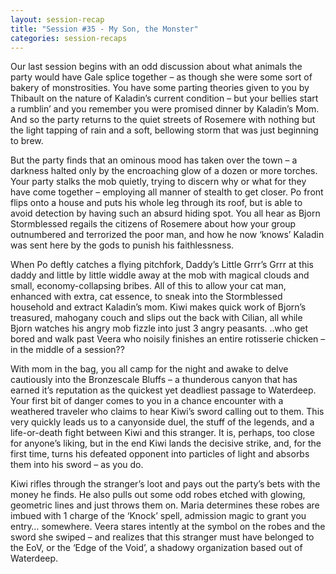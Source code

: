 ```yaml
---
layout: session-recap
title: "Session #35 - My Son, the Monster"
categories: session-recaps
---
```


Our last session begins with an odd discussion about what animals the party would have Gale splice together – as though she were some sort of bakery of monstrosities. You have some parting theories given to you by Thibault on the nature of Kaladin’s current condition – but your bellies start a rumblin’ and you remember you were promised dinner by Kaladin’s Mom. And so the party returns to the quiet streets of Rosemere with nothing but the light tapping of rain and a soft, bellowing storm that was just beginning to brew.

But the party finds that an ominous mood has taken over the town – a darkness halted only by the encroaching glow of a dozen or more torches. Your party stalks the mob quietly, trying to discern why or what for they have come together – employing all manner of stealth to get closer. Po front flips onto a house and puts his whole leg through its roof, but is able to avoid detection by having such an absurd hiding spot. You all hear as Bjorn Stormblessed regails the citizens of Rosemere about how your group outnumbered and terrorized the poor man, and how he now ‘knows’ Kaladin was sent here by the gods to punish his faithlessness.

When Po deftly catches a flying pitchfork, Daddy’s Little Grrr’s Grrr at this daddy and little by little widdle away at the mob with magical clouds and small, economy-collapsing bribes. All of this to allow your cat man, enhanced with extra, cat essence, to sneak into the Stormblessed household and extract Kaladin’s mom. Kiwi makes quick work of Bjorn’s treasured, mahogany couch and slips out the back with Cilian, all while Bjorn watches his angry mob fizzle into just 3 angry peasants. ..who get bored and walk past Veera who noisily finishes an entire rotisserie chicken – in the middle of a session??

With mom in the bag, you all camp for the night and awake to delve cautiously into the Bronzescale Bluffs – a thunderous canyon that has earned it’s reputation as the quickest yet deadliest passage to Waterdeep. Your first bit of danger comes to you in a chance encounter with a weathered traveler who claims to hear Kiwi’s sword calling out to them. This very quickly leads us to a canyonside duel, the stuff of the legends, and a life-or-death fight between Kiwi and this stranger. It is, perhaps, too close for anyone’s liking, but in the end Kiwi lands the decisive strike, and, for the first time, turns his defeated opponent into particles of light and absorbs them into his sword – as you do.

Kiwi rifles through the stranger’s loot and pays out the party’s bets with the money he finds. He also pulls out some odd robes etched with glowing, geometric lines and just throws them on. Maria determines these robes are imbued with 1 charge of the ‘Knock’ spell, admission magic to grant you entry… somewhere. Veera stares intently at the symbol on the robes and the sword she swiped – and realizes that this stranger must have belonged to the EoV, or the ‘Edge of the Void’, a shadowy organization based out of Waterdeep.
